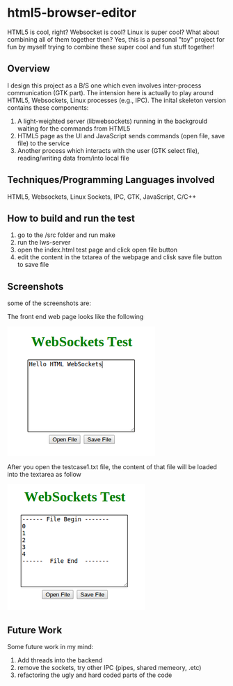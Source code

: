 html5-browser-editor
====================

HTML5 is cool, right? Websocket is cool? Linux is super cool? What about combining all of them together then? Yes, this is a personal "toy" project for fun by myself trying to combine these super cool and fun stuff together!

## Overview
I design this project as a B/S one which even involves inter-process communication (GTK part). The intension here is actually to play around HTML5, Websockets, Linux processes (e.g., IPC). The inital skeleton version contains these components: 

1. A light-weighted server (libwebsockets) running in the backgrould waiting for the commands from HTML5
2. HTML5 page as the UI and JavaScript sends commands (open file, save file) to the service
3. Another process which interacts with the user (GTK select file), reading/writing data from/into local file

## Techniques/Programming Languages involved 
HTML5, Websockets, Linux Sockets, IPC, GTK, JavaScript, C/C++

## How to build and run the test

1. go to the /src folder and run make
2. run the lws-server
3. open the index.html test page and click open file button
4. edit the content in the txtarea of the webpage and clisk save file button to save file

## Screenshots

some of the screenshots are:

The front end web page looks like the following

![alt tag](https://github.com/yongminyan/html5-browser-editor/blob/master/screenshots.d/mainPageUI.png)

After you open the testcase1.txt file, the content of that file will be loaded into the textarea as follow

![alt tag](https://github.com/yongminyan/html5-browser-editor/blob/master/screenshots.d/openFile.png)


## Future Work

Some future work in my mind:

1. Add threads into the backend
2. remove the sockets, try other IPC (pipes, shared memeory, .etc) 
3. refactoring the ugly and hard coded parts of the code
